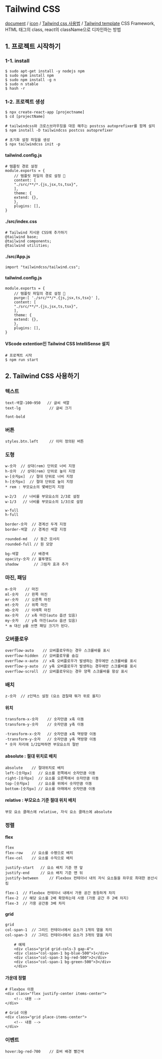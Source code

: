 # Tailwind CSS

[document](https://tailwindcss.com/docs/utility-first) / [icon](https://heroicons.com/) /
[Tailwind css 사용법](https://wonny.space/writing/dev/hello-tailwind-css) / [Tailwind template](https://www.tailwindawesome.com/?price=free&type=template)
CSS Framework, HTML 태그의 class, react의 className으로 디자인하는 방법

## 1. 프로젝트 시작하기

### 1-1. install

    $ sudo apt-get install -y nodejs npm
    $ sudo npm install npm
    $ sudo npm install -g n
    $ sudo n stable
    $ hash -r

### 1-2. 프로젝트 생성

    $ npx create-react-app [projectname]
    $ cd [projectName]

    # tailwindcss와 크로스브라우징을 대응 해주는 postcss autoprefixer를 함께 설치
    $ npm install -D tailwindcss postcss autoprefixer

    # 초기화 설정 파일을 생성
    $ npx tailwindcss init -p

#### tailwind.config.js

    # 템플릿 경로 설정
    module.exports = {
        // 템플릿 파일의 경로 설정 👀
        content: [
        "./src/**/*.{js,jsx,ts,tsx}",
        ],
        theme: {
        extend: {},
        },
        plugins: [],
    }

#### ./src/index.css

    # Tailwind 지시문 CSS에 추가하기
    @tailwind base;
    @tailwind components;
    @tailwind utilities;

#### ./src/App.js

    import "tailwindcss/tailwind.css";

#### tailwind.config.js

    module.exports = {
        // 템플릿 파일의 경로 설정 👀
        purge:[ './src/**/*.{js,jsx,ts,tsx}' ],
        content: [
        "./src/**/*.{js,jsx,ts,tsx}",
        ],
        theme: {
        extend: {},
        },
        plugins: [],
    }

#### VScode extention인 Tailwind CSS IntelliSense 설치

    # 프로젝트 시작
    $ npm run start

## 2. Tailwind CSS 사용하기

### 텍스트

    text-색깔-100~950   // 글씨 색깔
    text-lg             // 글씨 크기

    font-bold

### 버튼

    styles.btn.left     // 이미 정의된 버튼

### 도형

    w-숫자  // 상대(rem) 단위로 너비 지정
    h-숫자  // 상대(rem) 단위로 높이 지정
    w-[숫자px]  // 절대 단위로 너비 지정
    h-[숫자px]  // 절대 단위로 높이 지정
    * rem : 부모요소의 몇배인지 지정

    w-2/3   // 너비를 부모요소의 2/3로 설정
    w-1/3   // 너비를 부모요소의 1/3으로 설정

    w-full
    h-full

    border-숫자  // 경계선 두게 지정
    border-색깔  // 경계선 색깔 지정

    rounded-md   // 둥근 모서리
    rounded-full // 원 모양

    bg-색깔      // 배경색
    opacity-숫자 // 불투명도
    shadow       // 그림자 효과 추가

### 마진, 패딩

    m-숫자    // 마진
    ml-숫자   // 왼쪽 마진
    mr-숫자   // 오른쪽 마진
    mt-숫자   // 위쪽 마진
    mb-숫자   // 아래쪽 마진
    mx-숫자   // x축 마진(auto 옵션 있음)
    my-숫자   // y축 마진(auto 옵션 있음)
    * m 대신 p를 쓰면 패딩 크기가 된다.

### 오버플로우

    overflow-auto    // 오버플로우하는 경우 스크롤바를 표시
    overflow-hidden  // 오버플로우를 숨김
    overflow-x-auto  // x축 오버플로우가 발생하는 경우에만 스크롤바를 표시
    overflow-y-auto  // y축 오버플로우가 발생하는 경우에만 스크롤바를 표시
    overflow-scroll  // 오버플로우되는 경우 양쪽 스크롤바를 항상 표시

### 배치

    z-숫자  // z인덱스 설정 (요소 겹칠때 뭐가 위로 올지)

#### 위치

    transform-x-숫자    // 숫자만큼 x축 이동
    transform-y-숫자    // 숫자만큼 y축 이동

    -transform-x-숫자   // 숫자만큼 x축 역방향 이동
    -transform-y-숫자   // 숫자만큼 y축 역방향 이동
    * 숫자 자리에 1/2입력하면 부모요소의 절반

#### absolute : 절대 위치로 배치

    absolute    // 절대위치로 배치
    left-[숫자px]   // 요소를 왼쪽에서 숫자만큼 이동
    right-[숫자px]  // 요소를 오른쪽에서 숫자만큼 이동
    top-[숫자px]    // 요소를 위에서 숫자만큼 이동
    bottom-[숫자px] // 요소를 아래에서 숫자만큼 이동

#### relative : 부모요소 기준 절대 위치 배치

    부모 요소 클래스에 relative, 자식 요소 클래스에 absolute

### 정렬

#### flex

    flex
    flex-row    // 요소를 수평으로 배치
    flex-col    // 요소를 수직으로 배치

    justify-start   // 요소 배치 기준 맨 앞
    justify-end     // 요소 배치 기준 맨 뒤
    justify-between     // Flexbox 컨테이너 내의 자식 요소들을 좌우로 최대한 분산시킴

    flex-1  // Flexbox 컨테이너 내에서 가용 공간 동등하게 차지
    flex-2  // 해당 요소를 2배 확장하는데 사용 (가용 공간 주 2배 차지)
    flex-3  // 가용 공간중 3배 차지

#### grid

    grid
    col-span-1  // 그리드 컨테이너에서 요소가 1개의 열을 차지
    col-span-3  // 그리드 컨테이너에서 요소가 3개의 열을 차지

        # 예제
        <div class="grid grid-cols-3 gap-4">
        <div class="col-span-1 bg-blue-500">1</div>
        <div class="col-span-3 bg-red-500">2</div>
        <div class="col-span-1 bg-green-500">3</div>
        </div>

#### 가운데 정렬

    # Flexbox 이용
    <div class="flex justify-center items-center">
        <!-- 내용 -->
    </div>

    # Grid 이용
    <div class="grid place-items-center">
        <!-- 내용 -->
    </div>

### 이벤트

    hover:bg-red-700    // 호버 배경 빨간색
